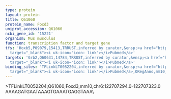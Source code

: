 ```yaml
---
type: protein
layout: protein
title: Q61060
protein_name: Foxd3
uniprot_accession: Q61060
ncbi_gene_id: '15221'
organism: Mus musculus
function: transcription factor and target gene
tfs: 'Hoxb5,P09079,15413,TRRUST,inferred by curator,&ensp;<a href="https://www.ncbi.nlm.nih.gov/pubmed/?term=25220476%5Buid%5D"
  target="_blank"><i uk-icon="icon: link"></i>Pubmed</a>'
targets: 'Grb2,Q60631,14784,TRRUST,inferred by curator,&ensp;<a href="https://www.ncbi.nlm.nih.gov/pubmed/?term=24116161%5Buid%5D"
  target="_blank"><i uk-icon="icon: link"></i>Pubmed</a>'
binding_sites: 'TFLinkLT0052204,inferred by curator,&ensp;<a href="https://www.ncbi.nlm.nih.gov/pubmed/?term=18971253%5Buid%5D"
  target="_blank"><i uk-icon="icon: link"></i>Pubmed</a>,ORegAnno,mm10,chr6,122707294,122707323,+'
---
```

\>TFLinkLT0052204;Q61060;Foxd3;mm10;chr6:122707294.0-122707323.0\AAAAGATGAATAAAGTGAAATGAGGTAAA\